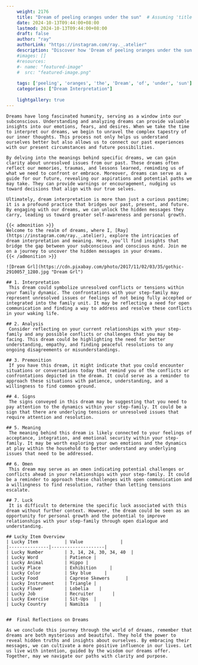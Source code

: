 ```yaml
---
    weight: 2176
    title: "Dream of peeling oranges under the sun"  # Assuming 'title' column exists
    date: 2024-10-13T09:44:00+08:00
    lastmod: 2024-10-13T09:44:00+08:00
    draft: false
    author: "ray"
    authorLink: "https://instagram.com/ray._.atelier"
    description: "Discover how 'Dream of peeling oranges under the sun' can interpret your future and uncover its significant meanings in your life."
    #images: []
    #resources:
    #- name: "featured-image"
    #  src: "featured-image.png"
    
    tags: ['peeling', 'oranges', 'the', 'Dream', 'of', 'under', 'sun']
    categories: ["Dream Interpretation"]
    
    lightgallery: true
---
```

    
    Dreams have long fascinated humanity, serving as a window into our subconscious. Understanding and analyzing dreams can provide valuable insights into our emotions, fears, and desires. When we take the time to interpret our dreams, we begin to unravel the complex tapestry of our inner thoughts. This process not only helps us understand ourselves better but also allows us to connect our past experiences with our present circumstances and future possibilities.
    
    By delving into the meanings behind specific dreams, we can gain clarity about unresolved issues from our past. These dreams often reflect our memories, traumas, and lessons learned, reminding us of what we need to confront or embrace. Moreover, dreams can serve as a guide for our future, revealing our aspirations and potential paths we may take. They can provide warnings or encouragement, nudging us toward decisions that align with our true selves.
    
    Ultimately, dream interpretation is more than just a curious pastime; it is a profound practice that bridges our past, present, and future. By engaging with our dreams, we can unlock the hidden messages they carry, leading us toward greater self-awareness and personal growth.
    
    {{< admonition >}}
    Welcome to the realm of dreams, where I, [Ray](https://instagram.com/ray._.atelier), explore the intricacies of dream interpretation and meaning. Here, you’ll find insights that bridge the gap between your subconscious and conscious mind. Join me on a journey to uncover the hidden messages in your dreams.
    {{< /admonition >}}
    
    ![Dream Grl](https://cdn.pixabay.com/photo/2017/11/02/03/35/gothic-2910057_1280.jpg "Dream Grl")
    
    ## 1. Interpretation
     This dream could symbolize unresolved conflicts or tensions within your family dynamic. The confrontations with your step-family may represent unresolved issues or feelings of not being fully accepted or integrated into the family unit. It may be reflecting a need for open communication and finding a way to address and resolve these conflicts in your waking life.
    
    ## 2. Analysis
     Consider reflecting on your current relationships with your step-family and any possible conflicts or challenges that you may be facing. This dream could be highlighting the need for better understanding, empathy, and finding peaceful resolutions to any ongoing disagreements or misunderstandings.
    
    ## 3. Premonition
     If you have this dream, it might indicate that you could encounter situations or conversations today that remind you of the conflicts or confrontations depicted in the dream. It could serve as a reminder to approach these situations with patience, understanding, and a willingness to find common ground.
    
    ## 4. Signs
     The signs conveyed in this dream may be suggesting that you need to pay attention to the dynamics within your step-family. It could be a sign that there are underlying tensions or unresolved issues that require attention and resolution.
    
    ## 5. Meaning
     The meaning behind this dream is likely connected to your feelings of acceptance, integration, and emotional security within your step-family. It may be worth exploring your own emotions and the dynamics at play within the household to better understand any underlying issues that need to be addressed.
    
    ## 6. Omen
     This dream may serve as an omen indicating potential challenges or conflicts ahead in your relationships with your step-family. It could be a reminder to approach these challenges with open communication and a willingness to find resolution, rather than letting tensions escalate.
    
    ## 7. Luck
     It is difficult to determine the specific luck associated with this dream without further context. However, the dream could be seen as an opportunity for personal growth and the potential to improve relationships with your step-family through open dialogue and understanding.
    
    ## Lucky Item Overview
    | Lucky Item          | Value              |
    |---------------|--------------------|
    | Lucky Number        | 3, 14, 24, 30, 34, 40  |
    | Lucky Word          | Patience |
    | Lucky Animal        | Hippo |
    | Lucky Place         | Exhibition     |
    | Lucky Color         | Sky blue     |
    | Lucky Food          | Caprese Skewers      |
    | Lucky Instrument    | Triangle |
    | Lucky Flower        | Lobelia    |
    | Lucky Job           | Recruiter       |
    | Lucky Exercise      | Sit-Ups  |
    | Lucky Country       | Namibia    |
    
    
    ##  Final Reflections on Dreams
    
    As we conclude this journey through the world of dreams, remember that dreams are both mysterious and beautiful. They hold the power to reveal hidden truths and insights about ourselves. By embracing their messages, we can cultivate a more positive influence in our lives. Let us live with intention, guided by the wisdom our dreams offer. Together, may we navigate our paths with clarity and purpose.
    